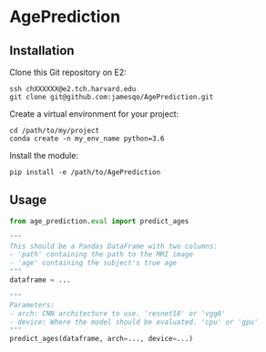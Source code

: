 # AgePrediction

## Installation

Clone this Git repository on E2:

```
ssh chXXXXXX@e2.tch.harvard.edu
git clone git@github.com:jamesqo/AgePrediction.git
```

Create a virtual environment for your project:

```
cd /path/to/my/project
conda create -n my_env_name python=3.6
```

Install the module:

```
pip install -e /path/to/AgePrediction
```

## Usage

```py
from age_prediction.eval import predict_ages

"""
This should be a Pandas DataFrame with two columns:
- 'path' containing the path to the MRI image
- 'age' containing the subject's true age
"""
dataframe = ...

"""
Parameters:
- arch: CNN architecture to use. 'resnet18' or 'vgg8'
- device: Where the model should be evaluated. 'cpu' or 'gpu'
"""
predict_ages(dataframe, arch=..., device=...)
```
